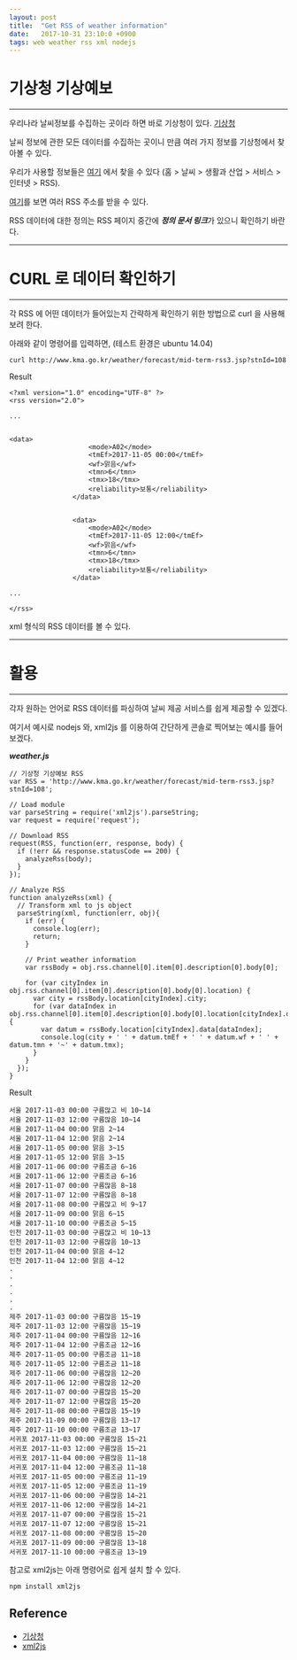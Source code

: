 ```yaml
---
layout: post
title:  "Get RSS of weather information"
date:   2017-10-31 23:10:0 +0900
tags: web weather rss xml nodejs
---
```

# 기상청 기상예보
* * *
우리나라 날씨정보를 수집하는 곳이라 하면 바로 기상청이 있다. [기상청](http://www.kma.go.kr/)

날씨 정보에 관한 모든 데이터를 수집하는 곳이니 만큼 여러 가지 정보를 기상청에서 찾아볼 수 있다.

우리가 사용할 정보들은 [여기](http://www.kma.go.kr/weather/lifenindustry/sevice_rss.jsp) 에서 찾을 수 있다 (홈 > 날씨 > 생활과 산업 > 서비스 > 인터넷 > RSS).

[여기](http://www.kma.go.kr/weather/lifenindustry/sevice_rss.jsp)를 보면 여러 RSS 주소를 받을 수 있다.

RSS 데이터에 대한 정의는 RSS 페이지 중간에 ***정의 문서 링크***가 있으니 확인하기 바란다.

* * *
# CURL 로 데이터 확인하기
* * *
각 RSS 에 어떤 데이터가 들어있는지 간략하게 확인하기 위한 방법으로 curl 을 사용해보려 한다.

아래와 같이 명령어를 입력하면, (테스트 환경은 ubuntu 14.04)
```
curl http://www.kma.go.kr/weather/forecast/mid-term-rss3.jsp?stnId=108
```

Result
```
<?xml version="1.0" encoding="UTF-8" ?>
<rss version="2.0">

...


<data>
					<mode>A02</mode>
					<tmEf>2017-11-05 00:00</tmEf>
					<wf>맑음</wf>
					<tmn>6</tmn>
					<tmx>18</tmx>
					<reliability>보통</reliability>
				</data>

				
				<data>
					<mode>A02</mode>
					<tmEf>2017-11-05 12:00</tmEf>
					<wf>맑음</wf>
					<tmn>6</tmn>
					<tmx>18</tmx>
					<reliability>보통</reliability>
				</data>

...

</rss>
```

xml 형식의 RSS 데이터를 볼 수 있다.

* * *
# 활용
* * *
각자 원하는 언어로 RSS 데이터를 파싱하여 날씨 제공 서비스를 쉽게 제공할 수 있겠다.

여기서 예시로 nodejs 와, xml2js 를 이용하여 간단하게 콘솔로 찍어보는 예시를 들어보겠다.

***weather.js***
```
// 기상청 기상예보 RSS
var RSS = 'http://www.kma.go.kr/weather/forecast/mid-term-rss3.jsp?stnId=108';

// Load module
var parseString = require('xml2js').parseString;
var request = require('request');

// Download RSS
request(RSS, function(err, response, body) {
  if (!err && response.statusCode == 200) {
    analyzeRss(body);
  }
});

// Analyze RSS
function analyzeRss(xml) {
  // Transform xml to js object
  parseString(xml, function(err, obj){
    if (err) {
      console.log(err);
      return;
    }

    // Print weather information
    var rssBody = obj.rss.channel[0].item[0].description[0].body[0];

    for (var cityIndex in obj.rss.channel[0].item[0].description[0].body[0].location) {
      var city = rssBody.location[cityIndex].city;
      for (var dataIndex in obj.rss.channel[0].item[0].description[0].body[0].location[cityIndex].data) {
        var datum = rssBody.location[cityIndex].data[dataIndex];
        console.log(city + ' ' + datum.tmEf + ' ' + datum.wf + ' ' + datum.tmn + '~' + datum.tmx);
      }
    }
  });
}

```

Result
```
서울 2017-11-03 00:00 구름많고 비 10~14
서울 2017-11-03 12:00 구름많음 10~14
서울 2017-11-04 00:00 맑음 2~14
서울 2017-11-04 12:00 맑음 2~14
서울 2017-11-05 00:00 맑음 3~15
서울 2017-11-05 12:00 맑음 3~15
서울 2017-11-06 00:00 구름조금 6~16
서울 2017-11-06 12:00 구름조금 6~16
서울 2017-11-07 00:00 구름많음 8~18
서울 2017-11-07 12:00 구름많음 8~18
서울 2017-11-08 00:00 구름많고 비 9~17
서울 2017-11-09 00:00 맑음 6~15
서울 2017-11-10 00:00 구름조금 5~15
인천 2017-11-03 00:00 구름많고 비 10~13
인천 2017-11-03 12:00 구름많음 10~13
인천 2017-11-04 00:00 맑음 4~12
인천 2017-11-04 12:00 맑음 4~12
.
.
.
.
.
.
제주 2017-11-03 00:00 구름많음 15~19
제주 2017-11-03 12:00 구름많음 15~19
제주 2017-11-04 00:00 구름많음 12~16
제주 2017-11-04 12:00 구름조금 12~16
제주 2017-11-05 00:00 구름조금 11~18
제주 2017-11-05 12:00 구름조금 11~18
제주 2017-11-06 00:00 구름많음 12~20
제주 2017-11-06 12:00 구름많음 12~20
제주 2017-11-07 00:00 구름많음 15~20
제주 2017-11-07 12:00 구름많음 15~20
제주 2017-11-08 00:00 구름많음 15~19
제주 2017-11-09 00:00 구름많음 13~17
제주 2017-11-10 00:00 구름조금 13~17
서귀포 2017-11-03 00:00 구름많음 15~21
서귀포 2017-11-03 12:00 구름많음 15~21
서귀포 2017-11-04 00:00 구름많음 11~18
서귀포 2017-11-04 12:00 구름조금 11~18
서귀포 2017-11-05 00:00 구름조금 11~19
서귀포 2017-11-05 12:00 구름조금 11~19
서귀포 2017-11-06 00:00 구름많음 14~21
서귀포 2017-11-06 12:00 구름많음 14~21
서귀포 2017-11-07 00:00 구름많음 15~21
서귀포 2017-11-07 12:00 구름많음 15~21
서귀포 2017-11-08 00:00 구름많음 15~20
서귀포 2017-11-09 00:00 구름많음 13~18
서귀포 2017-11-10 00:00 구름조금 13~19
```

참고로 xml2js는 아래 명령어로 쉽게 설치 할 수 있다.
```
npm install xml2js
```


## Reference
- [기상청](www.kma.go.kr/)
- [xml2js](https://www.npmjs.com/package/xml2js)
